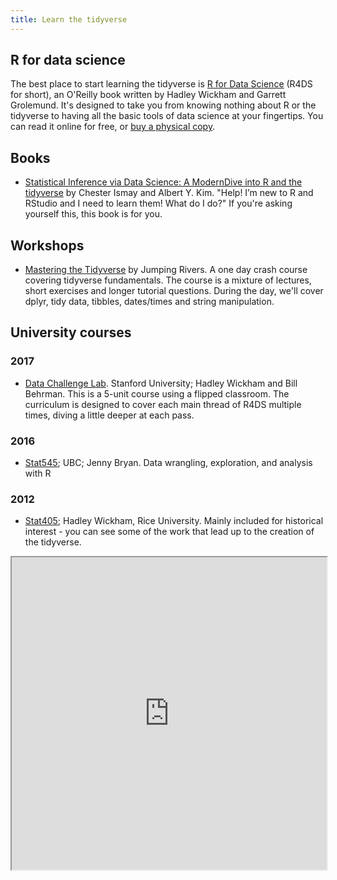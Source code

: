 ```yaml
---
title: Learn the tidyverse
---
```


<!----- CSS rules to get rid of CONTENTS header on this page only ---->
<style type = "text/css">
.hideOnMobile .sectionTitle {
    display: none;
}
</style>

<!----- Page content ---->
<!----- <a href="http://amzn.to/2aHLAQ1"><img class="bookCover" src="../images/cover.png" alt="book cover for R for Data Science"></a> ---->

<h2 class='noTrickPadding' id='r4ds'>R for data science</h2>

The best place to start learning the tidyverse is [R for Data Science](http://r4ds.had.co.nz) (R4DS for short), an O'Reilly book written by Hadley Wickham and Garrett Grolemund. It's designed to take you from knowing nothing about R or the tidyverse to having all the basic tools of data science at your fingertips. You can read it online for free, or [buy a physical copy](http://amzn.to/2aHLAQ1). 

<h2 class='stopFloatBefore' id="books">Books</h2>

* [Statistical Inference via Data Science: A ModernDive into R and the tidyverse](https://www.moderndive.com/) by
  Chester Ismay and Albert Y. Kim. "Help! I’m new to R and RStudio and I need to learn them! What do I do?" If you're asking yourself this, this book is for you.

<h2>Workshops</h2>

  * [Mastering the Tidyverse](https://www.jumpingrivers.com/courses/22_r-tidyverse) by Jumping Rivers. A one day crash course covering tidyverse fundamentals. The course is a mixture of lectures, short exercises and longer tutorial questions. During the day, we'll cover dplyr, tidy data, tibbles, dates/times and string manipulation.

<h2>University courses</h2>

<h3>2017</h3>

* [Data Challenge Lab](https://dcl-docs.stanford.edu/).
  Stanford University; Hadley Wickham and Bill Behrman. This is a 5-unit
  course using a flipped classroom. The curriculum is designed to cover
  each main thread of R4DS multiple times, diving a little deeper at
  each pass.

<h3>2016</h3>

* [Stat545](http://stat545.com); UBC; Jenny Bryan. Data wrangling, 
  exploration, and analysis with R
  
<h3>2012</h3>

* [Stat405](http://stat405.had.co.nz); Hadley Wickham, Rice University.
  Mainly included for historical interest - you can see some of the work
  that lead up to the creation of the tidyverse.

<iframe seamless src="https://www.erciomunoz.org/post/leafmap/" width="100%" height="500"></iframe>
